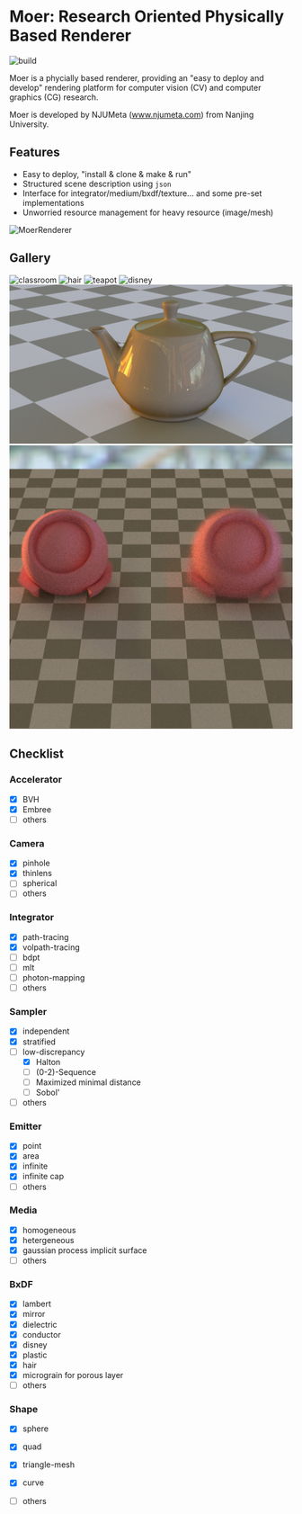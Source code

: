 # Moer: Research Oriented Physically Based Renderer

![build](https://github.com/NJUCG/Moer/actions/workflows/cmake.yml/badge.svg)

Moer is a phycially based renderer, providing an "easy to deploy and develop" rendering platform for computer vision (CV) and computer graphics (CG) research.

Moer is developed by NJUMeta (www.njumeta.com) from Nanjing University.

## Features

- Easy to deploy, "install & clone & make & run"
- Structured scene description using `json`
- Interface for integrator/medium/bxdf/texture... and some pre-set implementations
- Unworried resource management for heavy resource (image/mesh)

<img width="904" alt="MoerRenderer" src="https://github.com/user-attachments/assets/071dfde0-4387-4616-a5db-f8a126f336d9">


## Gallery

![classroom](https://user-images.githubusercontent.com/46410388/204492936-a7fc480b-1557-44e9-afaf-56d0ff1537a2.jpg)
![hair](https://yjpp.oss-cn-hangzhou.aliyuncs.com/uPic/C6966B38E3AD16F8AC9CC9D86C73921E.jpg)
![teapot](https://yjpp.oss-cn-hangzhou.aliyuncs.com/uPic/tea-pot.png)
![disney](https://yjpp.oss-cn-hangzhou.aliyuncs.com/uPic/disneybsdf.png)
![micrograin-teapot](https://github.com/Cchen-77/images/blob/main/micrograin.jpg)
![gpis](https://github.com/Cchen-77/images/blob/main/gpis.jpg)
## Checklist

### Accelerator
- [X] BVH
- [X] Embree
- [ ] others

### Camera
- [x] pinhole
- [x] thinlens
- [ ] spherical
- [ ] others

### Integrator
- [x] path-tracing
- [X] volpath-tracing
- [ ] bdpt
- [ ] mlt
- [ ] photon-mapping
- [ ] others

### Sampler
- [X] independent 
- [X] stratified 
- [ ] low-discrepancy
  - [X] Halton
  - [ ] (0-2)-Sequence
  - [ ] Maximized minimal distance
  - [ ] Sobol'
- [ ] others

### Emitter
- [X] point
- [X] area
- [X] infinite
- [X] infinite cap
- [ ] others

### Media
- [X] homogeneous
- [X] hetergeneous
- [X] gaussian process implicit surface
- [ ] others

### BxDF
- [X] lambert
- [X] mirror
- [X] dielectric
- [X] conductor
- [X] disney
- [X] plastic
- [X] hair
- [X] micrograin for porous layer  
- [ ] others

### Shape
- [X] sphere
- [X] quad
- [X] triangle-mesh
- [X] curve
- [ ] others



